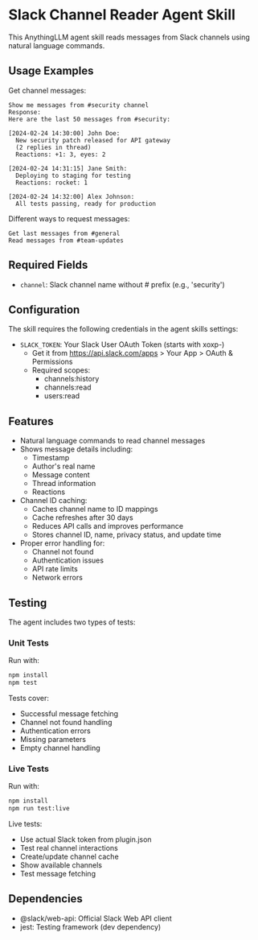 # Slack Channel Reader Agent Skill

This AnythingLLM agent skill reads messages from Slack channels using natural language commands.

## Usage Examples

Get channel messages:
```
Show me messages from #security channel
Response:
Here are the last 50 messages from #security:

[2024-02-24 14:30:00] John Doe:
  New security patch released for API gateway
  (2 replies in thread)
  Reactions: +1: 3, eyes: 2

[2024-02-24 14:31:15] Jane Smith:
  Deploying to staging for testing
  Reactions: rocket: 1

[2024-02-24 14:32:00] Alex Johnson:
  All tests passing, ready for production
```

Different ways to request messages:
```
Get last messages from #general
Read messages from #team-updates
```

## Required Fields

- `channel`: Slack channel name without # prefix (e.g., 'security')

## Configuration

The skill requires the following credentials in the agent skills settings:

- `SLACK_TOKEN`: Your Slack User OAuth Token (starts with xoxp-)
  - Get it from https://api.slack.com/apps > Your App > OAuth & Permissions
  - Required scopes:
    - channels:history
    - channels:read
    - users:read

## Features

- Natural language commands to read channel messages
- Shows message details including:
  - Timestamp
  - Author's real name
  - Message content
  - Thread information
  - Reactions
- Channel ID caching:
  - Caches channel name to ID mappings
  - Cache refreshes after 30 days
  - Reduces API calls and improves performance
  - Stores channel ID, name, privacy status, and update time
- Proper error handling for:
  - Channel not found
  - Authentication issues
  - API rate limits
  - Network errors

## Testing

The agent includes two types of tests:

### Unit Tests
Run with:
```bash
npm install
npm test
```

Tests cover:
- Successful message fetching
- Channel not found handling
- Authentication errors
- Missing parameters
- Empty channel handling

### Live Tests
Run with:
```bash
npm install
npm run test:live
```

Live tests:
- Use actual Slack token from plugin.json
- Test real channel interactions
- Create/update channel cache
- Show available channels
- Test message fetching

## Dependencies

- @slack/web-api: Official Slack Web API client
- jest: Testing framework (dev dependency)